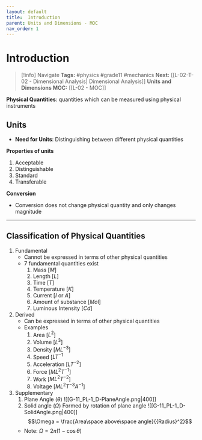 ```yaml
---
layout: default
title:  Introduction
parent: Units and Dimensions - MOC
nav_order: 1
---
```

# Introduction

> [!info] Navigate
> **Tags:** #physics #grade11 #mechanics 
> **Next:** [[L-02-T-02 - Dimensional Analysis| Dimensional Analysis]]
> **Units and Dimensions MOC:** [[L-02 - MOC]]
>

**Physical Quantities**: quantities which can be measured using physical instruments

## Units
- **Need for Units**: Distinguishing between different physical quantities

**Properties of units**
1. Acceptable
2. Distinguishable
3. Standard
4. Transferable

**Conversion**
- Conversion does not change physical quantity and only changes magnitude
---

## Classification of Physical Quantities
1. Fundamental
    - Cannot be expressed in terms of other physical quantities
    - 7 fundamental quantities exist
        1. Mass [$M$]
        2. Length [$L$]
        3. Time [$T$]
        4. Temperature [$K$]
        5. Current [$I$ or $A$]
        6. Amount of substance [$Mo$l]
        7. Luminous Intensity [$Cd$]
2. Derived
    - Can be expressed in terms of other physical quantities
    - Examples
        1. Area [$L^2$]
        2. Volume [$L^3$]
        3. Density [$ML^{-3}$]
        4. Speed [$LT^{-1}$
        5. Acceleration [$LT^{-2}$]
        6. Force [$ML^2T^{-1}$]
        7. Work [$ML^2T^{-2}$]
        8. Voltage [$ML^2T^{-3}A^{-1}$]
3. Supplementary
    1. Plane Angle ($\theta$)
       ![[G-11_PL-1_D-PlaneAngle.png|400]]
       <!--$$\theta = \frac{Arc\space Length}{Radius}$$-->
    2. Solid angle ($\Omega$)
        Formed by rotation of plane angle
        ![[G-11_PL-1_D-SolidAngle.png|400]]
        $$\Omega = \frac{Area\space above\space angle}{{Radius}^2}$$
    - Note: $\Omega = 2\pi(1-\cos{\theta})$